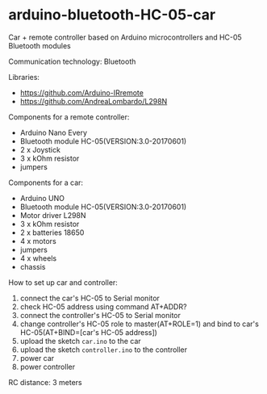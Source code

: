 # arduino-bluetooth-HC-05-car
Car + remote controller based on Arduino microcontrollers and HC-05 Bluetooth modules

Communication technology: Bluetooth

Libraries:
- https://github.com/Arduino-IRremote
- https://github.com/AndreaLombardo/L298N


Components for a remote controller:
- Arduino Nano Every
- Bluetooth module HC-05(VERSION:3.0-20170601)
- 2 x Joystick
- 3 x kOhm resistor
- jumpers
  
Components for a car:
- Arduino UNO
- Bluetooth module HC-05(VERSION:3.0-20170601)
- Motor driver L298N
- 3 x kOhm resistor
- 2 x batteries 18650
- 4 x motors
- jumpers
- 4 x wheels
- chassis



How to set up car and controller:
1) connect the car's HC-05 to Serial monitor
2) check HC-05 address using command AT+ADDR?
3) connect the controller's HC-05 to Serial monitor
4) change controller's HC-05 role to master(AT+ROLE=1) and bind to car's HC-05(AT+BIND=[car's HC-05 address])
5) upload the sketch `car.ino` to the car
6) upload the sketch `controller.ino` to the controller
7) power car
8) power controller


RC distance: 3 meters
